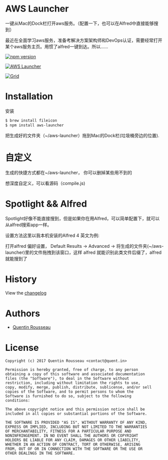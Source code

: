 # AWS Launcher

一键从Mac的Dock栏打开aws服务。（配置一下，也可以在Alfred中直接能够搜到）

最近在全面学习aws服务，准备考解决方案架构师和DevOps认证，需要经常打开某个aws服务主页。用惯了alfred一键到达。所以......

[![npm version](https://img.shields.io/npm/v/aws-launcher.svg?style=flat)](https://www.npmjs.com/package/aws-launcher)

[![AWS Launcher](https://github.com/kwent/aws-launcher/blob/master/doc/aws-launcher.gif?raw=true)](https://github.com/kwent/aws-launcher/)

[![Grid](https://github.com/kwent/aws-launcher/blob/master/doc/grid.jpeg?raw=true)](https://github.com/kwent/aws-launcher/)

# Installation

安装

```bash
$ brew install fileicon
$ npm install aws-launcher
```

把生成好的文件夹（~/aws-launcher）拖到Mac的Dock栏(垃圾桶旁边的位置).

# 自定义

生成的快捷方式都在~/aws-launcher， 你可以删掉某些用不到的

想深度自定义，可以看源码（compile.js)

# Spotlight && Alfred

Spotlight好像不能直接搜到，但是如果你在用Alfred，可以简单配置下，就可以从alfred搜索app一样。

设置方法这里以我本机安装的Alfred 4 英文为例:

打开alfred 偏好设置， Default Results -> Advanced -> 将生成的文件夹(~/aws-launcher)里的文件拖拽到该窗口，这样
alfred 就能识别此类文件后缀了，alfred就能搜到了

# History

View the [changelog](https://github.com/kwent/aws-launcher/blob/master/CHANGELOG.md)

# Authors

- [Quentin Rousseau](https://github.com/kwent)

# License

```plain
Copyright (c) 2017 Quentin Rousseau <contact@quent.in>

Permission is hereby granted, free of charge, to any person
obtaining a copy of this software and associated documentation
files (the "Software"), to deal in the Software without
restriction, including without limitation the rights to use,
copy, modify, merge, publish, distribute, sublicense, and/or sell
copies of the Software, and to permit persons to whom the
Software is furnished to do so, subject to the following
conditions:

The above copyright notice and this permission notice shall be
included in all copies or substantial portions of the Software.

THE SOFTWARE IS PROVIDED "AS IS", WITHOUT WARRANTY OF ANY KIND,
EXPRESS OR IMPLIED, INCLUDING BUT NOT LIMITED TO THE WARRANTIES
OF MERCHANTABILITY, FITNESS FOR A PARTICULAR PURPOSE AND
NONINFRINGEMENT. IN NO EVENT SHALL THE AUTHORS OR COPYRIGHT
HOLDERS BE LIABLE FOR ANY CLAIM, DAMAGES OR OTHER LIABILITY,
WHETHER IN AN ACTION OF CONTRACT, TORT OR OTHERWISE, ARISING
FROM, OUT OF OR IN CONNECTION WITH THE SOFTWARE OR THE USE OR
OTHER DEALINGS IN THE SOFTWARE.
```
